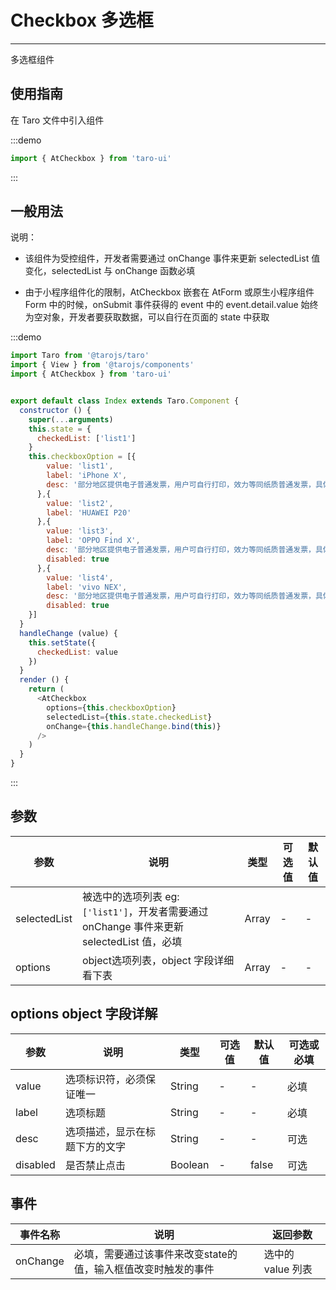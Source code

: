 # Checkbox 多选框

---
多选框组件

## 使用指南

在 Taro 文件中引入组件

:::demo

```js
import { AtCheckbox } from 'taro-ui'
```

:::

## 一般用法

说明：

* 该组件为受控组件，开发者需要通过 onChange 事件来更新 selectedList 值变化，selectedList 与 onChange 函数必填

* 由于小程序组件化的限制，AtCheckbox 嵌套在 AtForm 或原生小程序组件 Form 中的时候，onSubmit 事件获得的 event 中的 event.detail.value 始终为空对象，开发者要获取数据，可以自行在页面的 state 中获取

:::demo

```js
import Taro from '@tarojs/taro'
import { View } from '@tarojs/components'
import { AtCheckbox } from 'taro-ui'


export default class Index extends Taro.Component {
  constructor () {
    super(...arguments)
    this.state = {
      checkedList: ['list1']
    }
    this.checkboxOption = [{
        value: 'list1',
        label: 'iPhone X',
        desc: '部分地区提供电子普通发票，用户可自行打印，效力等同纸质普通发票，具体以实际出具的发票类型为准。'
      },{
        value: 'list2',
        label: 'HUAWEI P20'
      },{
        value: 'list3',
        label: 'OPPO Find X',
        desc: '部分地区提供电子普通发票，用户可自行打印，效力等同纸质普通发票，具体以实际出具的发票类型为准。',
        disabled: true
      },{
        value: 'list4',
        label: 'vivo NEX',
        desc: '部分地区提供电子普通发票，用户可自行打印，效力等同纸质普通发票，具体以实际出具的发票类型为准。',
        disabled: true
    }]
  }
  handleChange (value) {
    this.setState({
      checkedList: value
    })
  }
  render () {
    return (
      <AtCheckbox
        options={this.checkboxOption}
        selectedList={this.state.checkedList}
        onChange={this.handleChange.bind(this)}
      />
    )
  }
}

```

:::

## 参数

| 参数         | 说明                                  | 类型  | 可选值 | 默认值 |
| ------------ | ------------------------------------- | ----- | ------ | ------ |
| selectedList | 被选中的选项列表 eg: `['list1']`，开发者需要通过 onChange 事件来更新 selectedList 值，必填       | Array | -      | -      |
| options      | object选项列表，object 字段详细看下表 | Array | -      | -      |

## options object 字段详解

| 参数     | 说明     | 类型    | 可选值 | 默认值 | 可选或必填 |
| -------- | -------| ------- | ------ | ------ | ------- |
| value    | 选项标识符，必须保证唯一       | String  | -  | -  | 必填       |
| label    | 选项标题                       | String  | -      | -      | 必填       |
| desc     | 选项描述，显示在标题下方的文字 | String  | -      | -      | 可选       |
| disabled | 是否禁止点击                   | Boolean | -      | false  | 可选       |

## 事件

| 事件名称 | 说明                     | 返回参数          |
| -------- | ------------------------ | ----------------- |
| onChange | 必填，需要通过该事件来改变state的值，输入框值改变时触发的事件 | 选中的 value 列表 |
